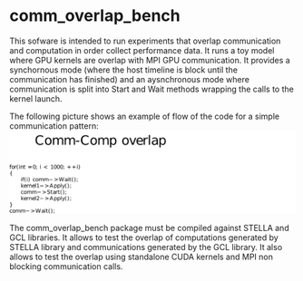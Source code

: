 # comm_overlap_bench

This sofware is intended to run experiments that overlap communication and computation in order collect performance data. 
It runs a toy model where GPU kernels are overlap with MPI GPU communication. 
It provides a synchornous mode (where the host timeline is block until the communication has finished) and an aysnchronous 
mode where communication is split into Start and Wait methods wrapping the calls to the kernel launch. 

The following picture shows an example of flow of the code for a simple communication pattern:
![Example toy model testing overlap of comm/comp](doc/code1.png?raw=true "Optional Title")

The comm_overlap_bench package must be compiled against STELLA and GCL libraries. 
It allows to test the overlap of computations generated by STELLA library and communications generated by the GCL library. 
It also allows to test the overlap using standalone CUDA kernels and MPI non blocking communication calls. 
